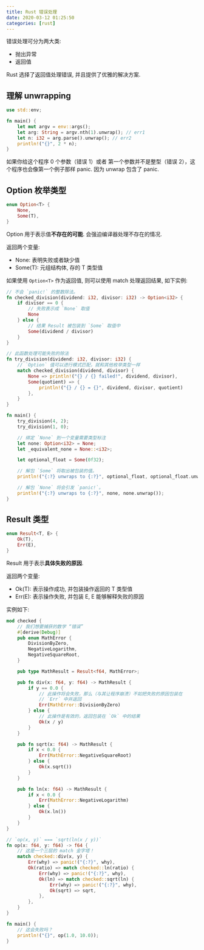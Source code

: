 ```yaml
---
title: Rust 错误处理
date: 2020-03-12 01:25:50
categories: [rust]
---
```


错误处理可分为两大类:

- 抛出异常
- 返回值

Rust 选择了返回值处理错误, 并且提供了优雅的解决方案.

## 理解 unwrapping

```Rust
use std::env;

fn main() {
    let mut argv = env::args();
    let arg: String = argv.nth(1).unwrap(); // err1
    let n: i32 = arg.parse().unwrap(); // err2
    println!("{}", 2 * n);
}
```

如果你给这个程序 0 个参数（错误 1）或者 第一个参数并不是整型（错误 2），这个程序也会像第一个例子那样 panic. 因为 unwrap 包含了 panic.

## Option 枚举类型

```Rust
enum Option<T> {
    None,
    Some(T),
}
```

Option 用于表示值**不存在的可能**. 会强迫编译器处理不存在的情况.

返回两个变量:

- None: 表明失败或者缺少值
- Some(T): 元组结构体, 存的 T 类型值

如果使用 `Option<T>` 作为返回值, 则可以使用 match 处理返回结果, 如下实例:

```Rust
// 不会 `panic!` 的整数除法。
fn checked_division(dividend: i32, divisor: i32) -> Option<i32> {
    if divisor == 0 {
        // 失败表示成 `None` 取值
        None
    } else {
        // 结果 Result 被包装到 `Some` 取值中
        Some(dividend / divisor)
    }
}

// 此函数处理可能失败的除法
fn try_division(dividend: i32, divisor: i32) {
    // `Option` 值可以进行模式匹配，就和其他枚举类型一样
    match checked_division(dividend, divisor) {
        None => println!("{} / {} failed!", dividend, divisor),
        Some(quotient) => {
            println!("{} / {} = {}", dividend, divisor, quotient)
        },
    }
}

fn main() {
    try_division(4, 2);
    try_division(1, 0);

    // 绑定 `None` 到一个变量需要类型标注
    let none: Option<i32> = None;
    let _equivalent_none = None::<i32>;

    let optional_float = Some(0f32);

    // 解包 `Some` 将取出被包装的值。
    println!("{:?} unwraps to {:?}", optional_float, optional_float.unwrap());

    // 解包 `None` 将会引发 `panic!`。
    println!("{:?} unwraps to {:?}", none, none.unwrap());
}
```

## Result 类型

```Rust
enum Result<T, E> {
    Ok(T),
    Err(E),
}
```

Result 用于表示**具体失败的原因**.

返回两个变量:

- Ok(T): 表示操作成功, 并包装操作返回的 T 类型值
- Err(E): 表示操作失败, 并包装 E, E 能够解释失败的原因

实例如下:

```Rust
mod checked {
    // 我们想要捕获的数学 “错误”
    #[derive(Debug)]
    pub enum MathError {
        DivisionByZero,
        NegativeLogarithm,
        NegativeSquareRoot,
    }

    pub type MathResult = Result<f64, MathError>;

    pub fn div(x: f64, y: f64) -> MathResult {
        if y == 0.0 {
            // 此操作将会失败，那么（与其让程序崩溃）不如把失败的原因包装在
            // `Err` 中并返回
            Err(MathError::DivisionByZero)
        } else {
            // 此操作是有效的，返回包装在 `Ok` 中的结果
            Ok(x / y)
        }
    }

    pub fn sqrt(x: f64) -> MathResult {
        if x < 0.0 {
            Err(MathError::NegativeSquareRoot)
        } else {
            Ok(x.sqrt())
        }
    }

    pub fn ln(x: f64) -> MathResult {
        if x < 0.0 {
            Err(MathError::NegativeLogarithm)
        } else {
            Ok(x.ln())
        }
    }
}

// `op(x, y)` === `sqrt(ln(x / y))`
fn op(x: f64, y: f64) -> f64 {
    // 这是一个三层的 match 金字塔！
    match checked::div(x, y) {
        Err(why) => panic!("{:?}", why),
        Ok(ratio) => match checked::ln(ratio) {
            Err(why) => panic!("{:?}", why),
            Ok(ln) => match checked::sqrt(ln) {
                Err(why) => panic!("{:?}", why),
                Ok(sqrt) => sqrt,
            },
        },
    }
}

fn main() {
    // 这会失败吗？
    println!("{}", op(1.0, 10.0));
}
```
